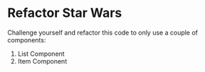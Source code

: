 # Refactor Star Wars 

Challenge yourself and refactor this code to only use a couple of components:
1. List Component
2. Item Component